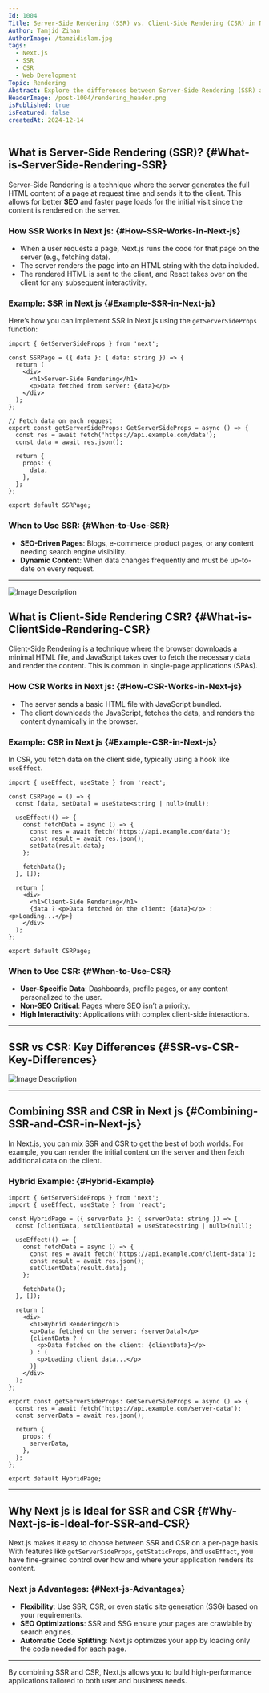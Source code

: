 ```yaml
---
Id: 1004
Title: Server-Side Rendering (SSR) vs. Client-Side Rendering (CSR) in Next.js
Author: Tamjid Zihan
AuthorImage: /tamzidislam.jpg
tags:
  - Next.js
  - SSR
  - CSR
  - Web Development
Topic: Rendering
Abstract: Explore the differences between Server-Side Rendering (SSR) and Client-Side Rendering (CSR) in Next.js.
HeaderImage: /post-1004/rendering_header.png
isPublished: true
isFeatured: false
createdAt: 2024-12-14
---
```



## What is Server-Side Rendering (SSR)? {#What-is-ServerSide-Rendering-SSR}

Server-Side Rendering is a technique where the server generates the full HTML content of a page at request time and sends it to the client. This allows for better **SEO** and faster page loads for the initial visit since the content is rendered on the server.

### How SSR Works in Next js: {#How-SSR-Works-in-Next-js}
- When a user requests a page, Next.js runs the code for that page on the server (e.g., fetching data).
- The server renders the page into an HTML string with the data included.
- The rendered HTML is sent to the client, and React takes over on the client for any subsequent interactivity.

### Example: SSR in Next js {#Example-SSR-in-Next-js}
Here’s how you can implement SSR in Next.js using the `getServerSideProps` function:

```tsx
import { GetServerSideProps } from 'next';

const SSRPage = ({ data }: { data: string }) => {
  return (
    <div>
      <h1>Server-Side Rendering</h1>
      <p>Data fetched from server: {data}</p>
    </div>
  );
};

// Fetch data on each request
export const getServerSideProps: GetServerSideProps = async () => {
  const res = await fetch('https://api.example.com/data');
  const data = await res.json();

  return {
    props: {
      data,
    },
  };
};

export default SSRPage;
```

### When to Use SSR: {#When-to-Use-SSR}
- **SEO-Driven Pages**: Blogs, e-commerce product pages, or any content needing search engine visibility.
- **Dynamic Content**: When data changes frequently and must be up-to-date on every request.

---
![Image Description](/post-1004/rendering_header.png)

## What is Client-Side Rendering CSR? {#What-is-ClientSide-Rendering-CSR}

Client-Side Rendering is a technique where the browser downloads a minimal HTML file, and JavaScript takes over to fetch the necessary data and render the content. This is common in single-page applications (SPAs).

### How CSR Works in Next js: {#How-CSR-Works-in-Next-js}
- The server sends a basic HTML file with JavaScript bundled.
- The client downloads the JavaScript, fetches the data, and renders the content dynamically in the browser.

### Example: CSR in Next js {#Example-CSR-in-Next-js}
In CSR, you fetch data on the client side, typically using a hook like `useEffect`.

```tsx
import { useEffect, useState } from 'react';

const CSRPage = () => {
  const [data, setData] = useState<string | null>(null);

  useEffect(() => {
    const fetchData = async () => {
      const res = await fetch('https://api.example.com/data');
      const result = await res.json();
      setData(result.data);
    };

    fetchData();
  }, []);

  return (
    <div>
      <h1>Client-Side Rendering</h1>
      {data ? <p>Data fetched on the client: {data}</p> : <p>Loading...</p>}
    </div>
  );
};

export default CSRPage;
```

### When to Use CSR: {#When-to-Use-CSR}
- **User-Specific Data**: Dashboards, profile pages, or any content personalized to the user.
- **Non-SEO Critical**: Pages where SEO isn’t a priority.
- **High Interactivity**: Applications with complex client-side interactions.

---

## SSR vs CSR: Key Differences {#SSR-vs-CSR-Key-Differences}

![Image Description](/post-1004/Capture.png)

---

## Combining SSR and CSR in Next js {#Combining-SSR-and-CSR-in-Next-js}

In Next.js, you can mix SSR and CSR to get the best of both worlds. For example, you can render the initial content on the server and then fetch additional data on the client.

### Hybrid Example: {#Hybrid-Example}
```tsx
import { GetServerSideProps } from 'next';
import { useEffect, useState } from 'react';

const HybridPage = ({ serverData }: { serverData: string }) => {
  const [clientData, setClientData] = useState<string | null>(null);

  useEffect(() => {
    const fetchData = async () => {
      const res = await fetch('https://api.example.com/client-data');
      const result = await res.json();
      setClientData(result.data);
    };

    fetchData();
  }, []);

  return (
    <div>
      <h1>Hybrid Rendering</h1>
      <p>Data fetched on the server: {serverData}</p>
      {clientData ? (
        <p>Data fetched on the client: {clientData}</p>
      ) : (
        <p>Loading client data...</p>
      )}
    </div>
  );
};

export const getServerSideProps: GetServerSideProps = async () => {
  const res = await fetch('https://api.example.com/server-data');
  const serverData = await res.json();

  return {
    props: {
      serverData,
    },
  };
};

export default HybridPage;
```

---

## Why Next js is Ideal for SSR and CSR {#Why-Next-js-is-Ideal-for-SSR-and-CSR}

Next.js makes it easy to choose between SSR and CSR on a per-page basis. With features like `getServerSideProps`, `getStaticProps`, and `useEffect`, you have fine-grained control over how and where your application renders its content.

### Next js Advantages: {#Next-js-Advantages}
- **Flexibility**: Use SSR, CSR, or even static site generation (SSG) based on your requirements.
- **SEO Optimizations**: SSR and SSG ensure your pages are crawlable by search engines.
- **Automatic Code Splitting**: Next.js optimizes your app by loading only the code needed for each page.

---

By combining SSR and CSR, Next.js allows you to build high-performance applications tailored to both user and business needs.
